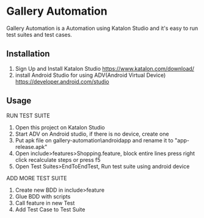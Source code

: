 # Gallery Automation
Gallery Automation is a Automation using Katalon Studio and it's easy to run test suites and test cases.

## Installation
1. Sign Up and Install Katalon Studio
https://www.katalon.com/download/
2. install Android Studio for using ADV(Android Virtual Device)
https://developer.android.com/studio

## Usage
RUN TEST SUITE
1. Open this project on Katalon Studio
2. Start ADV on Android studio, if there is no device, create one
3. Put apk file on gallery-automation\androidapp and rename it to "app-release.apk"
4. Open include>features>Shopping.feature, block entire lines press  right click recalculate steps or press f5
5. Open Test Suites>EndToEndTest, Run test suite using android device

ADD MORE TEST SUITE
1. Create new BDD in include>feature
2. Glue BDD with scripts
3. Call feature in new Test 
4. Add Test Case to Test Suite
